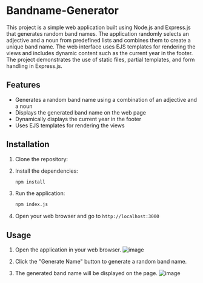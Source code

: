 # Bandname-Generator
This project is a simple web application built using Node.js and Express.js that generates random band names.
The application randomly selects an adjective and a noun from predefined lists and combines them to create a unique band name. 
The web interface uses EJS templates for rendering the views and includes dynamic content such as the current year in the footer. 
The project demonstrates the use of static files, partial templates, and form handling in Express.js.

## Features

- Generates a random band name using a combination of an adjective and a noun
- Displays the generated band name on the web page
- Dynamically displays the current year in the footer
- Uses EJS templates for rendering the views

## Installation

1. Clone the repository:

2. Install the dependencies:
    ```sh
    npm install
    ```

3. Run the application:
    ```sh
    npm index.js
    ```

4. Open your web browser and go to `http://localhost:3000`

## Usage

1. Open the application in your web browser.
   ![image](https://github.com/NitinMoturu72/Bandname-Generator/assets/89788724/65b63383-ab26-408f-a3ec-faa449926101)

2. Click the "Generate Name" button to generate a random band name.
3. The generated band name will be displayed on the page.
 ![image](https://github.com/NitinMoturu72/Bandname-Generator/assets/89788724/d7be8a2a-ed8c-43db-92ed-e223dc447df5)
  



